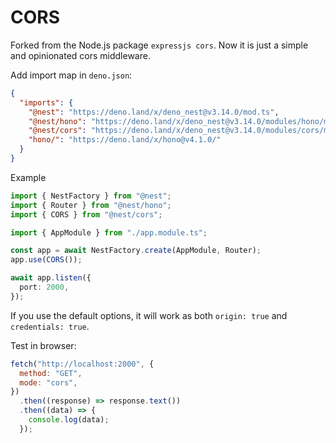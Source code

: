 # CORS

Forked from the Node.js package `expressjs cors`. Now it is just a simple and
opinionated cors middleware.

Add import map in `deno.json`:

```json
{
  "imports": {
    "@nest": "https://deno.land/x/deno_nest@v3.14.0/mod.ts",
    "@nest/hono": "https://deno.land/x/deno_nest@v3.14.0/modules/hono/mod.ts",
    "@nest/cors": "https://deno.land/x/deno_nest@v3.14.0/modules/cors/mod.ts",
    "hono/": "https://deno.land/x/hono@v4.1.0/"
  }
}
```

Example

```ts
import { NestFactory } from "@nest";
import { Router } from "@nest/hono";
import { CORS } from "@nest/cors";

import { AppModule } from "./app.module.ts";

const app = await NestFactory.create(AppModule, Router);
app.use(CORS());

await app.listen({
  port: 2000,
});
```

If you use the default options, it will work as both `origin: true` and
`credentials: true`.

Test in browser:

```js
fetch("http://localhost:2000", {
  method: "GET",
  mode: "cors",
})
  .then((response) => response.text())
  .then((data) => {
    console.log(data);
  });
```
